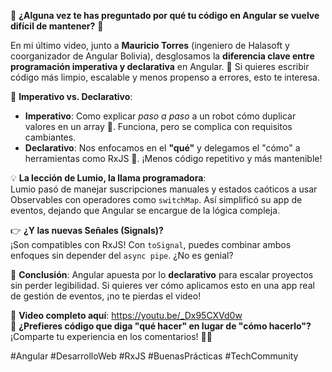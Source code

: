 🌟 **¿Alguna vez te has preguntado por qué tu código en Angular se vuelve difícil de mantener?** 🧐  

En mi último video, junto a **Mauricio Torres** (ingeniero de Halasoft y coorganizador de Angular Bolivia), desglosamos la **diferencia clave entre programación imperativa y declarativa** en Angular. 🚀 Si quieres escribir código más limpio, escalable y menos propenso a errores, esto te interesa.  

📌 **Imperativo vs. Declarativo**:  
- **Imperativo**: Como explicar *paso a paso* a un robot cómo duplicar valores en un array 🦾. Funciona, pero se complica con requisitos cambiantes.  
- **Declarativo**: Nos enfocamos en el **"qué"** y delegamos el "cómo" a herramientas como RxJS 🧠. ¡Menos código repetitivo y más mantenible!  

💡 **La lección de Lumio, la llama programadora**:  
Lumio pasó de manejar suscripciones manuales y estados caóticos a usar Observables con operadores como `switchMap`. Así simplificó su app de eventos, dejando que Angular se encargue de la lógica compleja.  

👉 **¿Y las nuevas Señales (Signals)?**  
¡Son compatibles con RxJS! Con `toSignal`, puedes combinar ambos enfoques sin depender del `async pipe`. ¿No es genial?  

🚀 **Conclusión**: Angular apuesta por lo **declarativo** para escalar proyectos sin perder legibilidad. Si quieres ver cómo aplicamos esto en una app real de gestión de eventos, ¡no te pierdas el video!  

🔗 **Video completo aquí**: https://youtu.be/_Dx95CXVd0w  
📢 **¿Prefieres código que diga "qué hacer" en lugar de "cómo hacerlo"?** ¡Comparte tu experiencia en los comentarios! 💬✨  

#Angular #DesarrolloWeb #RxJS #BuenasPrácticas #TechCommunity